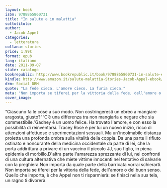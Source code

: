 ```yaml
---
layout: book
isbn: 9788865860731
title: "In salute e in malattia"
sottotitolo:
author:
  - Jacob Appel
categories:
  - letteratura
collana: stories
price: 1.99€
format: epub
lang: italiano
date: 2011-09-07
state: catalogo
bookrepublic: http://www.bookrepublic.it/book/9788865860731-in-salute-e-in-malattia/
kindle: http://www.amazon.it/salute-malattia-Stories-Jacob-Appel-ebook/dp/B00IEFN4K6/
drm: Social DRM
quote: "La fede cieca. L'amore cieco. La furia cieca."
meta: "Non importa se tiferei per la vittoria della fede, dell'amore o del buon senso. Quello che importa, è che Appel non ti risparmierà: se finisci nella sua tela, un ragno ti divorerà."
cover_image:
---
```

“Ciascuno fa le cose a suo modo. Non costringeresti un ebreo a mangiare aragosta, giusto?”“C’è una differenza tra non mangiarla e negare che sia commestibile.”Gadney è un uomo felice. Ha trovato l'amore, e con esso la possibilità di reinventarsi. Tracey Rose è per lui un nuovo inizio, ricco di attenzioni affettuose e sperimentazioni sessuali. Ma un'incolmabile distanza proietta una profonda ombra sulla vitalità della coppia. Da una parte il rifiuto ostinato e noncurante della medicina occidentale da parte di lei, che la porta addirittura a privare di un vaccino il piccolo JJ, suo figlio, in piena epidemia di morbillo.D'altra parte l'amarezza sprezzante di lui, nei confronti di una cultura alternativa che miete vittime innocenti nel tentativo di salvarle con la preghiera.Non importa da quale parte della barricata vorrai schierarti. Non importa se tiferei per la vittoria della fede, dell'amore o del buon senso. Quello che importa, è che Appel non ti risparmierà: se finisci nella sua tela, un ragno ti divorerà.